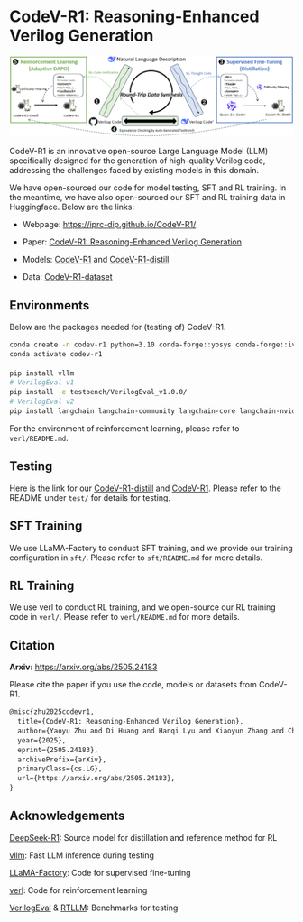 
# CodeV-R1: Reasoning-Enhanced Verilog Generation

![](assets/overview.png)

CodeV-R1 is an innovative open-source Large Language Model (LLM) specifically designed for the generation of high-quality Verilog code, addressing the challenges faced by existing models in this domain.

We have open-sourced our code for model testing, SFT and RL training. In the meantime, we have also open-sourced our SFT and RL training data in Huggingface. Below are the links:

- Webpage: https://iprc-dip.github.io/CodeV-R1/

- Paper: [CodeV-R1: Reasoning-Enhanced Verilog Generation](https://arxiv.org/abs/2505.24183)

- Models: [CodeV-R1](https://huggingface.co/zhuyaoyu/CodeV-R1-Qwen-7B) and [CodeV-R1-distill](https://huggingface.co/zhuyaoyu/CodeV-R1-Distill-Qwen-7B)

- Data: [CodeV-R1-dataset](https://huggingface.co/datasets/zhuyaoyu/CodeV-R1-dataset)

## Environments

Below are the packages needed for (testing of) CodeV-R1.

```bash
conda create -n codev-r1 python=3.10 conda-forge::yosys conda-forge::iverilog
conda activate codev-r1

pip install vllm
# VerilogEval v1
pip install -e testbench/VerilogEval_v1.0.0/
# VerilogEval v2
pip install langchain langchain-community langchain-core langchain-nvidia-ai-endpoints langchain-openai langchain-text-splitters langsmith
```

For the environment of reinforcement learning, please refer to `verl/README.md`.

## Testing

Here is the link for our [CodeV-R1-distill](https://huggingface.co/zhuyaoyu/CodeV-R1-Distill-Qwen-7B) and [CodeV-R1](https://huggingface.co/zhuyaoyu/CodeV-R1-Qwen-7B). Please refer to the README under `test/` for details for testing.

## SFT Training

We use LLaMA-Factory to conduct SFT training, and we provide our training configuration in `sft/`. Please refer to `sft/README.md` for more details.

## RL Training

We use verl to conduct RL training, and we open-source our RL training code in `verl/`. Please refer to `verl/README.md` for more details.

## Citation

**Arxiv:** https://arxiv.org/abs/2505.24183

Please cite the paper if you use the code, models or datasets from CodeV-R1.

```latex
@misc{zhu2025codevr1,
  title={CodeV-R1: Reasoning-Enhanced Verilog Generation}, 
  author={Yaoyu Zhu and Di Huang and Hanqi Lyu and Xiaoyun Zhang and Chongxiao Li and Wenxuan Shi and Yutong Wu and Jianan Mu and Jinghua Wang and Yang Zhao and Pengwei Jin and Shuyao Cheng and Shengwen Liang and Xishan Zhang and Rui Zhang and Zidong Du and Qi Guo and Xing Hu and Yunji Chen},
  year={2025},
  eprint={2505.24183},
  archivePrefix={arXiv},
  primaryClass={cs.LG},
  url={https://arxiv.org/abs/2505.24183}, 
}
```

## Acknowledgements

[DeepSeek-R1](https://github.com/deepseek-ai/DeepSeek-R1): Source model for distillation and reference method for RL

[vllm](https://github.com/vllm-project/vllm): Fast LLM inference during testing

[LLaMA-Factory](https://github.com/hiyouga/LLaMA-Factory): Code for supervised fine-tuning

[verl](https://github.com/volcengine/verl): Code for reinforcement learning

[VerilogEval](https://github.com/NVlabs/verilog-eval) & [RTLLM](https://github.com/hkust-zhiyao/RTLLM): Benchmarks for testing



